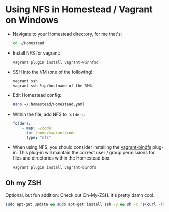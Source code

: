 # Using NFS in Homestead / Vagrant on Windows

- Navigate to your Homestead directory, for me that's:
    ```bash
    cd ~/Homestead
    ```
- Install NFS for vagrant:
    ```bash
    vagrant plugin install vagrant-winnfsd
    ```
- SSH into the VM (one of the following):
    ```bash
    vagrant ssh
    vagrant ssh %ip/hostname of the VM%
    ```
- Edit Homestead config:
    ```bash
    nano ~/.homestead/Homestead.yaml
    ```
- Within the file, add NFS to `folders`:
    ```yml
    folders:
        - map: ~/code
          to: /home/vagrant/code
          type: "nfs"
    ```

- When using NFS, you should consider installing the [vagrant-bindfs](https://github.com/gael-ian/vagrant-bindfs) plug-in. This plug-in will maintain the correct user / group permissions for files and directories within the Homestead box.
    ```bash
    vagrant plugin install vagrant-bindfs
    ```


## Oh my ZSH

Optional, but fun addition: Check out Oh-My-ZSH. It's pretty damn cool.

```bash
sudo apt-get update && sudo apt-get install zsh -y && sh -c "$(curl -fsSL https://raw.githubusercontent.com/robbyrussell/oh-my-zsh/master/tools/install.sh)"
```
